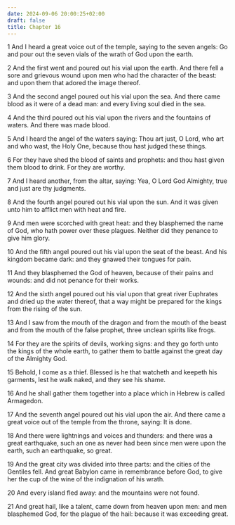 ```yaml
---
date: 2024-09-06 20:00:25+02:00
draft: false
title: Chapter 16
---
```




1 And I heard a great voice out of the temple, saying to the seven angels: Go and pour out the seven vials of the wrath of God upon the earth.

2 And the first went and poured out his vial upon the earth. And there fell a sore and grievous wound upon men who had the character of the beast: and upon them that adored the image thereof.

3 And the second angel poured out his vial upon the sea. And there came blood as it were of a dead man: and every living soul died in the sea.

4 And the third poured out his vial upon the rivers and the fountains of waters. And there was made blood.

5 And I heard the angel of the waters saying: Thou art just, O Lord, who art and who wast, the Holy One, because thou hast judged these things.

6 For they have shed the blood of saints and prophets: and thou hast given them blood to drink. For they are worthy.

7 And I heard another, from the altar, saying: Yea, O Lord God Almighty, true and just are thy judgments.

8 And the fourth angel poured out his vial upon the sun. And it was given unto him to afflict men with heat and fire.

9 And men were scorched with great heat: and they blasphemed the name of God, who hath power over these plagues. Neither did they penance to give him glory.

10 And the fifth angel poured out his vial upon the seat of the beast. And his kingdom became dark: and they gnawed their tongues for pain.

11 And they blasphemed the God of heaven, because of their pains and wounds: and did not penance for their works.

12 And the sixth angel poured out his vial upon that great river Euphrates and dried up the water thereof, that a way might be prepared for the kings from the rising of the sun.

13 And I saw from the mouth of the dragon and from the mouth of the beast and from the mouth of the false prophet, three unclean spirits like frogs.

14 For they are the spirits of devils, working signs: and they go forth unto the kings of the whole earth, to gather them to battle against the great day of the Almighty God.

15 Behold, I come as a thief. Blessed is he that watcheth and keepeth his garments, lest he walk naked, and they see his shame.

16 And he shall gather them together into a place which in Hebrew is called Armagedon.

17 And the seventh angel poured out his vial upon the air. And there came a great voice out of the temple from the throne, saying: It is done.

18 And there were lightnings and voices and thunders: and there was a great earthquake, such an one as never had been since men were upon the earth, such an earthquake, so great.

19 And the great city was divided into three parts: and the cities of the Gentiles fell. And great Babylon came in remembrance before God, to give her the cup of the wine of the indignation of his wrath.

20 And every island fled away: and the mountains were not found.

21 And great hail, like a talent, came down from heaven upon men: and men blasphemed God, for the plague of the hail: because it was exceeding great.

